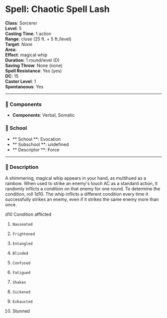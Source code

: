 
# Spell: Chaotic Spell Lash
**Class**: Sorcerer  
**Level**: 5  
**Casting Time**: 1 action  
**Range**: close (25 ft. + 5 ft./level)  
**Target**: _None_  
**Area**:   
**Effect**: magical whip  
**Duration**: 1 round/level (D)  
**Saving Throw**: None (none)  
**Spell Resistance**: Yes (yes)  
**DC**: 15  
**Caster Level**: 1  
**Spontaneous**: Yes

---

### 🔮 Components
- **Components**: Verbal, Somatic

### 🏫 School
- ** School **: Evocation
- ** Subschool **: undefined
- ** Descriptor **: Force
---

### 📜 Description
A shimmering, magical whip appears in your hand, as multihued as a rainbow. When used to strike an enemy's touch AC as a standard action, it randomly inflicts a condition on that enemy for one round. To determine the condition, roll 1d10. The whip inflicts a different condition every time it successfully strikes an enemy, even if it strikes the same enemy more than once.

d10         Condition afflicted 
1.     Nauseated 
2.     Frightened 
3.     Entangled 
4.     Blinded 
5.     Confused 
6.     Fatigued 
7.     Shaken 
8.     Sickened 
9.     Exhausted 
10.    Stunned
